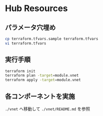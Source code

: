 Hub Resources
====

## パラメータ穴埋め

```sh
cp terraform.tfvars.sample terraform.tfvars
vi terraform.tfvars
```

## 実行手順

```sh
terraform init
terraform plan -target=module.vnet
terraform apply -target=module.vnet
```

## 各コンポーネントを実施

`./vnet` へ移動して `./vnet/README.md` を参照


